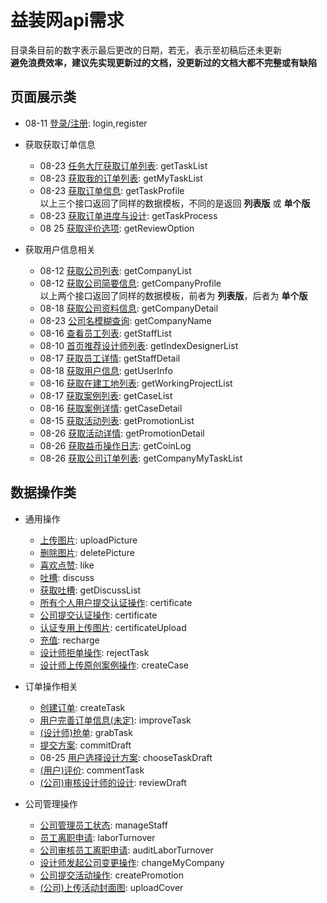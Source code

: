 # 益装网api需求

目录条目前的数字表示最后更改的日期，若无，表示至初稿后还未更新  
**避免浪费效率，建议先实现更新过的文档，没更新过的文档大都不完整或有缺陷**

## 页面展示类

- 08-11 [登录/注册](./api/login.md): login,register

- 获取获取订单信息

  - 08-23 [任务大厅获取订单列表](./api/getTaskList.md): getTaskList
  - 08-23 [获取我的订单列表](./api/getMyTaskList.md): getMyTaskList
  - 08-23 [获取订单信息](./api/getTaskProfile.md): getTaskProfile  
    以上三个接口返回了同样的数据模板，不同的是返回 **列表版** 或 **单个版**
  - 08-23 [获取订单进度与设计](./api/getTaskProcess.md): getTaskProcess
  - 08 25 [获取评价选项](./api/getReviewOption.md): getReviewOption
  <!-- - [设计师获取订单进度详情](./api/getDesignerTaskProcess.md): getDesignerTaskProcess -->
  <!-- - [(用户)获取订单设计详情](./api/getTaskDraft.md): getTaskDraft -->
  <!-- - [(公司)查看订单详情](./api/getCompanyTaskDetail.md): getCompanyTaskDetail -->

- 获取用户信息相关

  - 08-12 [获取公司列表](./api/getCompanyList.md): getCompanyList
  - 08-12 [获取公司简要信息](./api/getCompanyProfile.md): getCompanyProfile  
    以上两个接口返回了同样的数据模板，前者为 **列表版**，后者为 **单个版**
  - 08-18 [获取公司资料信息](./api/getCompanyDetail.md): getCompanyDetail
  - 08-23 [公司名模糊查询](./api/getCompanyName.md): getCompanyName
  - 08-16 [查看员工列表](./api/getStaffList.md): getStaffList
  - 08-10 [首页推荐设计师列表](./api/getIndexDesignerList.md): getIndexDesignerList
  - 08-17 [获取员工详情](./api/getStaffDetail.md): getStaffDetail
  - 08-18 [获取用户信息](./api/getUserInfo.md): getUserInfo
  <!-- - [查看工地列表](./api/getCompanyProjectList.md): getCompanyProjectList -->
  - 08-16 [获取在建工地列表](./api/getWorkingProjectList.md): getWorkingProjectList
  - 08-17 [获取案例列表](./api/getCaseList.md): getCaseList
  - 08-16 [获取案例详情](./api/getCaseDetail.md): getCaseDetail
  - 08-15 [获取活动列表](./api/getPromotionList.md): getPromotionList
  - 08-26 [获取活动详情](./api/getPromotionDetail.md): getPromotionDetail
  - 08-26 [获取益币操作日志](./api/getCoinLog.md): getCoinLog
  - 08-26 [获取公司订单列表](./api/getCompanyMyTaskList.md): getCompanyMyTaskList

## 数据操作类

- 通用操作

  - [上传图片](./api/uploadPicture.md): uploadPicture
  - [删除图片](./api/deletePicture.md): deletePicture
  - [喜欢点赞](./api/like.md): like
  - [吐槽](./api/discuss.md): discuss
  - [获取吐槽](./api/getDiscussList.md): getDiscussList
  - [所有个人用户提交认证操作](api/personageCertificate.md): certificate
  - [公司提交认证操作](api/companyCertificate.md): certificate
  - [认证专用上传图片](./api/certificateUpload.md): certificateUpload
  - [充值](./api/recharge.md): recharge
  - [设计师拒单操作](./api/rejectTask.md): rejectTask
  - [设计师上传原创案例操作](./api/createCase.md): createCase

- 订单操作相关

  - [创建订单](./api/createTask.md): createTask
  - [用户完善订单信息(未定)](./api/improveTask.md): improveTask
  - [(设计师)抢单](./api/grabTask.md): grabTask
  - [提交方案](./api/commitDraft.md): commitDraft
  - 08-25 [用户选择设计方案](./api/chooseTaskDraft.md): chooseTaskDraft
  - [(用户)评价](./api/commentTask.md): commentTask
  - [(公司)审核设计师的设计](./api/reviewDraft.md): reviewDraft

- 公司管理操作

  - [公司管理员工状态](./api/manageStaff.md): manageStaff
  - [员工离职申请](./api/laborTurnover.md): laborTurnover
  - [公司审核员工离职申请](./api/auditLaborTurnover.md): auditLaborTurnover
  - [设计师发起公司变更操作](./api/changeMyCompany.md): changeMyCompany
  - [公司提交活动操作](./api/createPromotion.md): createPromotion
  - [(公司)上传活动封面图](./api/uploadCover.md): uploadCover